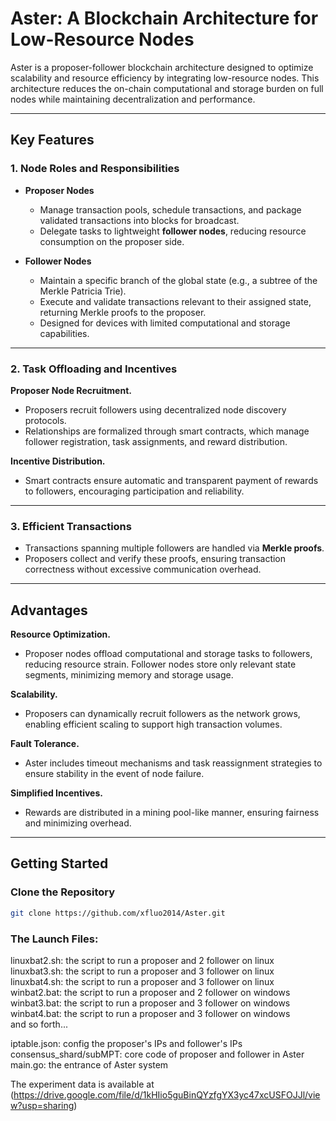 # Aster: A Blockchain Architecture for Low-Resource Nodes  

Aster is a proposer-follower blockchain architecture designed to optimize scalability and resource efficiency by integrating low-resource nodes. This architecture reduces the on-chain computational and storage burden on full nodes while maintaining decentralization and performance.

---

## **Key Features**  

### 1. **Node Roles and Responsibilities**  
- **Proposer Nodes**  
  - Manage transaction pools, schedule transactions, and package validated transactions into blocks for broadcast.  
  - Delegate tasks to lightweight **follower nodes**, reducing resource consumption on the proposer side.  

- **Follower Nodes**  
  - Maintain a specific branch of the global state (e.g., a subtree of the Merkle Patricia Trie).  
  - Execute and validate transactions relevant to their assigned state, returning Merkle proofs to the proposer.  
  - Designed for devices with limited computational and storage capabilities.  

---

### 2. **Task Offloading and Incentives**  

**Proposer Node Recruitment.** 

- Proposers recruit followers using decentralized node discovery protocols.
- Relationships are formalized through smart contracts, which manage follower registration, task assignments, and reward distribution.  

**Incentive Distribution.** 

- Smart contracts ensure automatic and transparent payment of rewards to followers, encouraging participation and reliability.  

---

### 3. **Efficient Transactions**  
- Transactions spanning multiple followers are handled via **Merkle proofs**.  
- Proposers collect and verify these proofs, ensuring transaction correctness without excessive communication overhead.  

---

## **Advantages**  

**Resource Optimization.** 

- Proposer nodes offload computational and storage tasks to followers, reducing resource strain. Follower nodes store only relevant state segments, minimizing memory and storage usage.  

**Scalability.** 

- Proposers can dynamically recruit followers as the network grows, enabling efficient scaling to support high transaction volumes.  

**Fault Tolerance.** 

- Aster includes timeout mechanisms and task reassignment strategies to ensure stability in the event of node failure.  

**Simplified Incentives.** 

- Rewards are distributed in a mining pool-like manner, ensuring fairness and minimizing overhead.  

---

## **Getting Started**  

### **Clone the Repository**  
```bash  
git clone https://github.com/xfluo2014/Aster.git  
```




### **The Launch Files:**

linuxbat2.sh: the script to run a proposer and 2 follower on linux<br>
linuxbat3.sh: the script to run a proposer and 3 follower on linux<br>
linuxbat4.sh: the script to run a proposer and 3 follower on linux<br>
winbat2.bat: the script to run a proposer and 2 follower on windows<br>
winbat3.bat: the script to run a proposer and 3 follower on windows<br>
winbat4.bat: the script to run a proposer and 3 follower on windows<br>
and so forth...<br>

iptable.json: config the proposer's IPs and follower's IPs<br>
consensus_shard/subMPT: core code of proposer and follower in Aster<br>
main.go: the entrance of Aster system<br>


The experiment data is available at (https://drive.google.com/file/d/1kHIio5guBinQYzfgYX3yc47xcUSFOJJl/view?usp=sharing)
